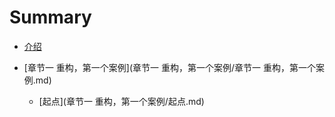 # Summary

* [介绍](README.md)

* [章节一 重构，第一个案例](章节一 重构，第一个案例/章节一 重构，第一个案例.md)
	* [起点](章节一 重构，第一个案例/起点.md)
